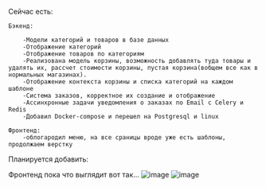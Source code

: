 Сейчас есть:

	Бэкенд:
	
		-Модели категорий и товаров в базе данных
		-Отображение категорий
		-Отображение товаров по категориям
		-Реализована модель корзины, возможность добавлять туда товары и удалять их, рассчет стоимости корзины, пустая корзина(вобщем все как в нормальных магазинах).
		-Отображение контекста корзины и списка категорий на каждом шаблоне
		-Система заказов, корректное их создание и отображение
		-Ассинхронные задачи уведомления о заказах по Email с Celery и Redis
		-Добавил Docker-compose и перешел на Postgresql и linux

	Фронтенд: 
		-облогародил меню, на все сраницы вроде уже есть шаблоны, продолжаем верстку
		
Планируется добавить:

Фронтенд пока что выглядит вот так...
![image](https://user-images.githubusercontent.com/81432272/127314165-28850dea-d5f2-4b83-ae2f-043d3e396019.png)
![image](https://user-images.githubusercontent.com/81432272/127314301-8c9d7857-f074-4f56-8da6-e2e77d728edd.png)

